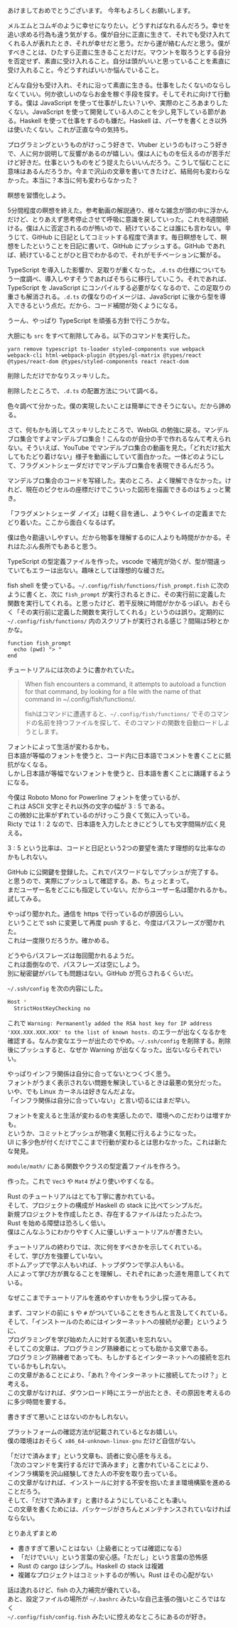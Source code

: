 あけましておめでとうございます。
今年もよろしくお願いします。

メルエムとコムギのように幸せになりたい。どうすればなれるんだろう。幸せを追い求める行為も違う気がする。僕が自分に正直に生きて、それでも受け入れてくれる人が表れたとき、それが幸せだと思う。だから運が絡むんだと思う。僕がすべきことは、ひたすら正直に生きることだけだ。マウントを取ろうとする自分を否定せず、素直に受け入れること。自分は頭がいいと思っていることを素直に受け入れること。今どうすればいいか悩んでいること。

どんな自分も受け入れ、それに沿って素直に生きる。仕事をしたくないのならしなくていい。何か欲しいのならお金を稼ぐ手段を探す。そしてそれに向けて行動する。僕は JavaScript を使って仕事がしたい？いや、実際のところあまりしたくない。JavaScript を使って開発している人のことを少し見下している節がある。Haskell を使って仕事をするのも嫌だ。Haskell は、パーサを書くとき以外は使いたくない。これが正直な今の気持ち。

プログラミングというものがけっこう好きで、Vtuber というのもけっこう好きで、人に何か説明して反響があるのが嬉しい。僕は人にものを伝えるのが苦手だけど好きだ。仕事というものをどう捉えたらいいんだろう。こうして悩むことに意味はあるんだろうか。今まで沢山の文章を書いてきたけど、結局何も変わらなかった。本当に？本当に何も変わらなかった？

瞑想を習慣化しよう。

5分間程度の瞑想を終えた。参考動画の解説通り、様々な雑念が頭の中に浮かんだけど、とりあえず思考停止させて呼吸に意識を戻していった。これを8週間続ける。僕は人に否定されるのが怖いので、続けていることは誰にも言わない。辛うじて、GitHub に日記としてコミットする程度で済ます。毎日瞑想をして、瞑想をしたということを日記に書いて、GitHub にプッシュする。GitHub であれば、続けていることがひと目でわかるので、それがモチベーションに繋がる。

TypeScript を導入した影響か、足取りが重くなった。`.d.ts` の仕様についてもう一度調べ、導入しやすそうであればそちらに移行していこう。それであれば、TypeScript を JavaScript にコンパイルする必要がなくなるので、この足取りの重さも解消される。`.d.ts` の僕なりのイメージは、JavaScript に後から型を導入できるという点だ。だから、コード補間が効くようになる。

うーん、やっぱり TypeScript を頑張る方針で行こうかな。

大胆にも `src` をすべて削除してみる。以下のコマンドを実行した。

```
yarn remove typescript ts-loader styled-components vue webpack webpack-cli html-webpack-plugin @types/gl-matrix @types/react @types/react-dom @types/styled-components react react-dom
```

削除しただけでかなりスッキリした。

削除したところで、`.d.ts` の配置方法について調べる。

色々調べて分かった。僕の実現したいことは簡単にできそうにない。だから諦める。

さて、何もかも消してスッキリしたところで、WebGL の勉強に戻る。マンデルブロ集合ですよマンデルブロ集合！こんなのが自分の手で作れるなんて考えられない。そういえば、YouTube でマンデルブロ集合の動画を見た。「どれだけ拡大してもたどり着けない」様子を動画にしていて面白かった。一体どのようにして、フラグメントシェーダだけでマンデルブロ集合を表現できるんだろう。

マンデルブロ集合のコードを写経した。実のところ、よく理解できなかった。けれど、現在のピクセルの座標だけでこういった図形を描画できるのはちょっと驚き。

「フラグメントシェーダ ノイズ」は軽く目を通し、ようやくレイの定義までたどり着いた。ここから面白くなるはず。

僕は色々勘違いしやすい。だから物事を理解するのに人よりも時間がかかる。それはたぶん長所でもあると思う。

TypeScript の型定義ファイルを作った。vscode で補完が効くが、型が間違っていてもエラーは出ない。趣味としては理想的な緩さだ。

fish shell を使っている。`~/.config/fish/functions/fish_prompt.fish` に次のように書くと、次に `fish_prompt` が実行されるときに、その実行前に定義した関数を実行してくれる。と思ったけど、若干反映に時間がかかるっぽい。おそらく「その実行前に定義した関数を実行してくれる」というのは誤り。定期的に `~/.config/fish/functions/` 内のスクリプトが実行される感じ？間隔は5秒とかかな。

```fish
function fish_prompt
  echo (pwd) "> "
end
```

チュートリアルには次のように書かれていた。

> When fish encounters a command, it attempts to autoload a function for that command, by looking for a file with the name of that command in ~/.config/fish/functions/.  
> 
> fishはコマンドに遭遇すると、`~/.config/fish/functions/` でそのコマンドの名前を持つファイルを探して、そのコマンドの関数を自動ロードしようとします。

フォントによって生活が変わるかも。  
日本語が等幅のフォントを使うと、コード内に日本語でコメントを書くことに抵抗がなくなる。  
しかし日本語が等幅でないフォントを使うと、日本語を書くことに躊躇するようになる。  

今僕は Roboto Mono for Powerline フォントを使っているが、  
これは ASCII 文字とそれ以外の文字の幅が $3:5$ である。  
この微妙に比率がずれているのがけっこう良くて気に入っている。  
Ricty では $1:2$ なので、日本語を入力したときにどうしても文字間隔が広く見える。  

$3:5$ という比率は、コードと日記という2つの要望を満たす理想的な比率なのかもしれない。

GitHub に公開鍵を登録した。これでパスワードなしでプッシュが完了する。  
と思うので、実際にプッシュして確認する。あ、ちょっとまって。  
まだユーザー名をどこにも指定していない。だからユーザー名は聞かれるかも。  
試してみる。  

やっぱり聞かれた。通信を https で行っているのが原因らしい。  
ということで ssh に変更して再度 push すると、今度はパスフレーズが聞かれた。  
これは一度限りだろうか。確かめる。  

どうやらパスフレーズは毎回聞かれるようだ。  
これは面倒なので、パスフレーズは空にしよう。  
別に秘密鍵がバレても問題はない。GitHub が荒らされるくらいだ。

`~/.ssh/config` を次の内容にした。

```bash
Host *
  StrictHostKeyChecking no
```

これで `Warning: Permanently added the RSA host key for IP address 'XXX.XXX.XXX.XXX' to the list of known hosts.` のエラーが出なくなるかを確認する。なんか変なエラーが出たのでやめ。`~/.ssh/config` を削除する。削除後にプッシュすると、なぜか Warning が出なくなった。出ないならそれでいい。

やっぱりインフラ関係は自分に合ってないとつくづく思う。  
フォントがうまく表示されない問題を解決しているときは最悪の気分だった。  
いや、でも Linux カーネルは好きなんだよな。  
「インフラ関係は自分に合っていない」と言い切るにはまだ早い。  

フォントを変えると生活が変わるのを実感したので、環境へのこだわりは増すかも。  
というか、コミットとプッシュが物凄く気軽に行えるようになった。  
UI に多少色が付くだけでここまで行動が変わるとは思わなかった。これは新たな発見。  

`module/math/` にある関数やクラスの型定義ファイルを作ろう。  

作った。これで `Vec3` や `Mat4` がより使いやすくなる。

Rust のチュートリアルはとても丁寧に書かれている。  
そして、プロジェクトの構成が Haskell の stack に比べてシンプルだ。  
新規プロジェクトを作成したとき、存在するファイルはたったふたつ。  
Rust を始める障壁は恐ろしく低い。  
僕はこんなふうにわかりやすく人に優しいチュートリアルが書きたい。  

チュートリアルの終わりでは、次に何をすべきかを示してくれている。  
そして、学び方を強要していない。  
ボトムアップで学ぶ人もいれば、トップダウンで学ぶ人もいる。  
人によって学び方が異なることを理解し、それぞれにあった道を用意してくれている。  

なぜここまでチュートリアルを進めやすいかをもう少し探ってみる。  

まず、コマンドの前に `$` や `#` がついていることをきちんと言及してくれている。  
そして、「インストールのためにはインターネットへの接続が必要」というように、  
プログラミングを学び始めた人に対する気遣いを忘れない。  
そしてこの文章は、プログラミング熟練者にとっても助かる文章である。  
プログラミング熟練者であっても、もしかするとインターネットへの接続を忘れているかもしれない。  
この文章があることにより、「あれ？今インターネットに接続してたっけ？」と考える。  
この文章がなければ、ダウンロード時にエラーが出たとき、その原因を考えるのに多少時間を要する。  

書きすぎて悪いことはないのかもしれない。  

プラットフォームの確認方法が記載されているとなお嬉しい。  
僕の環境はおそらく `x86_64-unknown-linux-gnu` だけど自信がない。  

「だけで済みます」という文章も、読者に安心感を与える。  
「次のコマンドを実行するだけで済みます」と書かれていることにより、  
インフラ構築を沢山経験してきた人の不安を取り去っている。  
この文章がなければ、インストールに対する不安を抱いたまま環境構築を進めることだろう。  
そして、「だけで済みます」と書けるようにしていることも凄い。  
この文章を書くためには、パッケージがきちんとメンテナンスされていなければならない。  

とりあえずまとめ

* 書きすぎて悪いことはない（上級者にとっては確認になる）
* 「だけでいい」という言葉の安心感。「ただし」という言葉の恐怖感
* Rust の cargo はシンプル。Haskell の stack は複雑
* 複雑なプロジェクトはコミットするのが怖い。Rust はその心配がない

話は逸れるけど、fish の入力補完が優れている。  
あと、設定ファイルの場所が `~/.bashrc` みたいな自己主張の強いところではなく  
`~/.config/fish/config.fish` みたいに控えめなところにあるのが好き。
